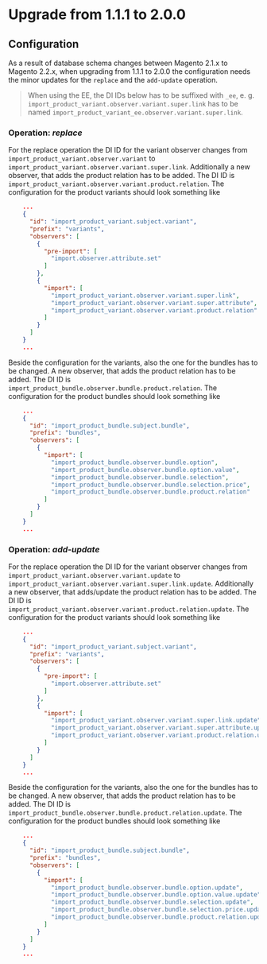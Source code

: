 # Upgrade from 1.1.1 to 2.0.0

## Configuration

As a result of database schema changes between Magento 2.1.x to Magento 2.2.x, when upgrading from 1.1.1 to 2.0.0 the 
configuration needs the minor updates for the `replace` and the `add-update` operation.

> When using the EE, the DI IDs below has to be suffixed with `_ee`, e. g. `import_product_variant.observer.variant.super.link`
> has to be named `import_product_variant_ee.observer.variant.super.link`.

### Operation: *replace*

For the replace operation the DI ID for the variant observer changes from `import_product_variant.observer.variant`
to `import_product_variant.observer.variant.super.link`. Additionally a new observer, that adds the product relation
has to be added. The DI ID is `import_product_variant.observer.variant.product.relation`. The configuration for the
product variants should look something like

```json
    ...
    {
      "id": "import_product_variant.subject.variant",
      "prefix": "variants",
      "observers": [
        {
          "pre-import": [
            "import.observer.attribute.set"
          ]
        },
        {
          "import": [
            "import_product_variant.observer.variant.super.link",
            "import_product_variant.observer.variant.super.attribute",
            "import_product_variant.observer.variant.product.relation"
          ]
        }
      ]
    }
    ...
```

Beside the configuration for the variants, also the one for the bundles has to be changed. A new observer, that adds 
the product relation has to be added. The DI ID is `import_product_bundle.observer.bundle.product.relation`. The 
configuration for the product bundles should look something like

```json
    ...
    {
      "id": "import_product_bundle.subject.bundle",
      "prefix": "bundles",
      "observers": [
        {
          "import": [
            "import_product_bundle.observer.bundle.option",
            "import_product_bundle.observer.bundle.option.value",
            "import_product_bundle.observer.bundle.selection",
            "import_product_bundle.observer.bundle.selection.price",
            "import_product_bundle.observer.bundle.product.relation"
          ]
        }
      ]
    }
    ...
```

### Operation: *add-update*

For the replace operation the DI ID for the variant observer changes from `import_product_variant.observer.variant.update`
to `import_product_variant.observer.variant.super.link.update`. Additionally a new observer, that adds/update the product 
relation has to be added. The DI ID is `import_product_variant.observer.variant.product.relation.update`. The configuration 
for the product variants should look something like

```json
    ...
    {
      "id": "import_product_variant.subject.variant",
      "prefix": "variants",
      "observers": [
        {
          "pre-import": [
            "import.observer.attribute.set"
          ]
        },
        {
          "import": [
            "import_product_variant.observer.variant.super.link.update",
            "import_product_variant.observer.variant.super.attribute.update",
            "import_product_variant.observer.variant.product.relation.update"
          ]
        }
      ]
    }
    ...
```

Beside the configuration for the variants, also the one for the bundles has to be changed. A new observer, that adds 
the product relation has to be added. The DI ID is `import_product_bundle.observer.bundle.product.relation.update`. 
The configuration for the product bundles should look something like

```json
    ...
    {
      "id": "import_product_bundle.subject.bundle",
      "prefix": "bundles",
      "observers": [
        {
          "import": [
            "import_product_bundle.observer.bundle.option.update",
            "import_product_bundle.observer.bundle.option.value.update",
            "import_product_bundle.observer.bundle.selection.update",
            "import_product_bundle.observer.bundle.selection.price.update",
            "import_product_bundle.observer.bundle.product.relation.update"
          ]
        }
      ]
    }
    ...
```
